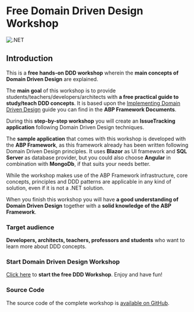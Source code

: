 # Free Domain Driven Design Workshop

![.NET](https://github.com/bartvanhoey/WorkshopDDD/workflows/.NET/badge.svg)

## Introduction

This is a **free hands-on DDD workshop** wherein the **main concepts of Domain Driven Design** are explained.

The **main goal** of this workshop is to provide students/teachers/developers/architects with **a free practical guide to study/teach DDD concepts**. It is based upon the [Implementing Domain Driven Design](https://docs.abp.io/en/abp/latest/Domain-Driven-Design-Implementation-Guide) guide you can find in the **ABP Framework Documents**.

During this **step-by-step workshop** you will create an **IssueTracking application** following Domain Driven Design techniques.

The **sample application** that comes with this workshop is developed with the **ABP Framework**, as this framework already has been written following Domain Driven Design principles. It uses **Blazor** as UI framework and **SQL Server** as database provider, but you could also choose **Angular** in combination with **MongoDb**, if that suits your needs better.

While the workshop makes use of the ABP Framework infrastructure, core concepts, principles and DDD patterns are applicable in any kind of solution, even if it is not a .NET solution.

When you finish this workshop you will have **a good understanding of Domain Driven Design** together with a **solid knowledge of the ABP Framework**.

### Target audience

**Developers, architects, teachers, professors and students** who want to learn more about DDD concepts.

### Start Domain Driven Design Workshop

[Click here](docs/part1/part1.md) to **start the free DDD Workshop**. Enjoy and have fun!

### Source Code

The source code of the complete workshop is [available on GitHub](https://github.com/bartvanhoey/WorkshopDDD).
